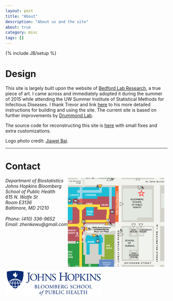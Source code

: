 ```yaml
---
layout: post
title: "About"
description: "About us and the site"
about: true
category: misc
tags: []
---
```

{% include JB/setup %}

<div class="bigspacer"></div>
<div class="bigspacer"></div>

<a name="about"></a>

# Design


This site is largely built upon the website of [Bedford Lab Research](http://bedford.io/), a true piece of art. I came across and immediately adopted it during the summer of 2015 while attending the UW Summer Institute of Statistical Methods for Infectious Diseases. I thank Trevor and link [here](http://bedford.io/misc/about/) to his more detailed instructions for building and using the site. The current site is based on further improvements by [Drummond Lab](http://drummondlab.org/). 

The source code for reconstructing this site is [here](https://github.com/zhenkewu/zhenkewu.github.io) with small
fixes and extra customizations.

Logo photo credit: [Jiawei Bai](http://www.biostat.jhsph.edu/~jbai/index.html).

<div class="bigspacer"></div>
<hr/>
<div class="bigspacer"></div>


<a name="contact"></a>

# Contact

<!-- [<img style="float:right;margin:0 10px 10px 0" src="/assets/images/jhsph-map.png">](https://goo.gl/7O9bZp =300x) -->

[<img src="/assets/images/jhsph-map.png" alt="jhsph-map" style="width: 300px; float:right; margin:0 10px 10px 0"/>](https://goo.gl/7O9bZp)

<address>
  Department of Biostatistics<br>
  Johns Hopkins Bloomberg School of Public Health<br>
  615 N. Wolfe St<br>
  Room E3136<br>  
  Baltimore, MD 21210<br>
  <br>
  Phone: (410) 336-9652<br>
  Email: zhenkewu<span style="display:none">obfuscate</span>@gmail.com<br>
</address>

[<img src="/assets/images/jhsph-logo.png" alt="jhsph-map" style="width: 300px; float:left; margin:0 10px 10px 0"/>](http://www.jhsph.edu)

<div class="bigspacer"></div>
<div class="bigspacer"></div>
<div class="bigspacer"></div>




